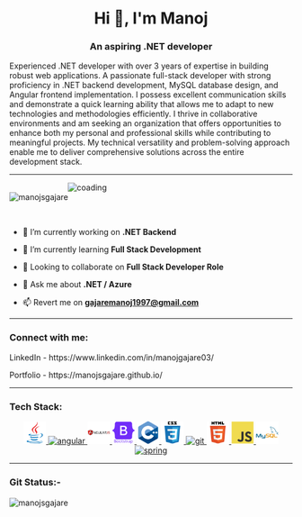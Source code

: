 <h1 align="center">Hi 👋, I'm Manoj</h1>
<h3 align="center">An aspiring .NET developer</h3>
<p>Experienced .NET developer with over 3 years of expertise in building robust web applications. A passionate full-stack developer with strong proficiency in .NET backend development, MySQL database design, and Angular frontend implementation. I possess excellent communication skills and demonstrate a quick learning ability that allows me to adapt to new technologies and methodologies efficiently. I thrive in collaborative environments and am seeking an organization that offers opportunities to enhance both my personal and professional skills while contributing to meaningful projects. My technical versatility and problem-solving approach enable me to deliver comprehensive solutions across the entire development stack.</p>
<hr>
<img align="right" alt="coading" width=400 src="https://cdn.dribbble.com/users/1162077/screenshots/3848914/programmer.gif"/>




<p align="left"> <img src="https://komarev.com/ghpvc/?username=manojsgajare&label=Profile%20views&color=0e75b6&style=flat" alt="manojsgajare" /> </p>

<p align="left"> <a href="https://twitter.com/" target="blank"><img src="https://img.shields.io/twitter/follow/?logo=twitter&style=for-the-badge" alt="" /></a> </p>

- 🔭 I’m currently working on **.NET Backend**

- 🌱 I’m currently learning **Full Stack Development**

- 👯 Looking to collaborate on **Full Stack Developer Role**

- 💬 Ask me about **.NET / Azure**

- 📫 Revert me on  **gajaremanoj1997@gmail.com**
<hr>

<h3 align="left">Connect with me:</h3>
<p>LinkedIn - https://www.linkedin.com/in/manojgajare03/</p>
<p>Portfolio - https://manojsgajare.github.io/</p>
<hr>
<p align="left">
</p>

<h3 align="left">Tech Stack:</h3>
<p align="center"> <a href="https://www.java.com" target="_blank" rel="noreferrer"> <img src="https://raw.githubusercontent.com/devicons/devicon/master/icons/java/java-original.svg" alt="java" width="40" height="40"/> </a> <a href="https://angular.io" target="_blank" rel="noreferrer"> <img src="https://angular.io/assets/images/logos/angular/angular.svg" alt="angular" width="40" height="40"/> </a> <a href="https://angular.io" target="_blank" rel="noreferrer"> <img src="https://raw.githubusercontent.com/devicons/devicon/master/icons/angularjs/angularjs-original-wordmark.svg" alt="angularjs" width="40" height="40"/> </a> <a href="https://getbootstrap.com" target="_blank" rel="noreferrer"> <img src="https://raw.githubusercontent.com/devicons/devicon/master/icons/bootstrap/bootstrap-plain-wordmark.svg" alt="bootstrap" width="40" height="40"/> </a> <a href="https://www.w3schools.com/cpp/" target="_blank" rel="noreferrer"> <img src="https://raw.githubusercontent.com/devicons/devicon/master/icons/cplusplus/cplusplus-original.svg" alt="cplusplus" width="40" height="40"/> </a> <a href="https://www.w3schools.com/css/" target="_blank" rel="noreferrer"> <img src="https://raw.githubusercontent.com/devicons/devicon/master/icons/css3/css3-original-wordmark.svg" alt="css3" width="40" height="40"/> </a> <a href="https://git-scm.com/" target="_blank" rel="noreferrer"> <img src="https://www.vectorlogo.zone/logos/git-scm/git-scm-icon.svg" alt="git" width="40" height="40"/> </a> <a href="https://www.w3.org/html/" target="_blank" rel="noreferrer"> <img src="https://raw.githubusercontent.com/devicons/devicon/master/icons/html5/html5-original-wordmark.svg" alt="html5" width="40" height="40"/> </a> <a href="https://developer.mozilla.org/en-US/docs/Web/JavaScript" target="_blank" rel="noreferrer"> <img src="https://raw.githubusercontent.com/devicons/devicon/master/icons/javascript/javascript-original.svg" alt="javascript" width="40" height="40"/> </a> <a href="https://www.mysql.com/" target="_blank" rel="noreferrer"> <img src="https://raw.githubusercontent.com/devicons/devicon/master/icons/mysql/mysql-original-wordmark.svg" alt="mysql" width="40" height="40"/> </a> <a href="https://spring.io/" target="_blank" rel="noreferrer"> <img src="https://www.vectorlogo.zone/logos/springio/springio-icon.svg" alt="spring" width="40" height="40"/> </a> </p>

<hr>
<h3 align="left"> Git Status:-</h3>

<p><img align="center" src="https://github-readme-streak-stats.herokuapp.com/?user=manojsgajare&show_icons=true&theme=tokyonight" alt="manojsgajare" /></p>

